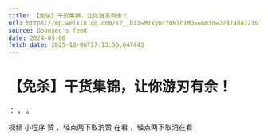 ```yaml
---
title: 【免杀】干货集锦，让你游刃有余！
url: https://mp.weixin.qq.com/s?__biz=MzkyOTY0NTc1MQ==&mid=2247484723&idx=1&sn=cdbe5d9563010e265dd1966c65336ef9
source: Doonsec's feed
date: 2024-05-06
fetch_date: 2025-10-06T17:13:56.647443
---
```


# 【免杀】干货集锦，让你游刃有余！

：
，
。

视频
小程序
赞
，轻点两下取消赞
在看
，轻点两下取消在看